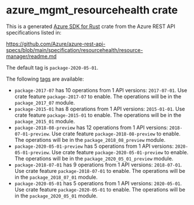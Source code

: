 # azure_mgmt_resourcehealth crate

This is a generated [Azure SDK for Rust](https://github.com/Azure/azure-sdk-for-rust) crate from the Azure REST API specifications listed in:

https://github.com/Azure/azure-rest-api-specs/blob/main/specification/resourcehealth/resource-manager/readme.md

The default tag is `package-2020-05-01`.

The following [tags](https://github.com/Azure/azure-sdk-for-rust/blob/main/services/tags.md) are available:

- `package-2017-07` has 10 operations from 1 API versions: `2017-07-01`. Use crate feature `package-2017-07` to enable. The operations will be in the `package_2017_07` module.
- `package-2015-01` has 8 operations from 1 API versions: `2015-01-01`. Use crate feature `package-2015-01` to enable. The operations will be in the `package_2015_01` module.
- `package-2018-08-preview` has 12 operations from 1 API versions: `2018-07-01-preview`. Use crate feature `package-2018-08-preview` to enable. The operations will be in the `package_2018_08_preview` module.
- `package-2020-05-01-preview` has 5 operations from 1 API versions: `2020-05-01-preview`. Use crate feature `package-2020-05-01-preview` to enable. The operations will be in the `package_2020_05_01_preview` module.
- `package-2018-07-01` has 9 operations from 1 API versions: `2018-07-01`. Use crate feature `package-2018-07-01` to enable. The operations will be in the `package_2018_07_01` module.
- `package-2020-05-01` has 5 operations from 1 API versions: `2020-05-01`. Use crate feature `package-2020-05-01` to enable. The operations will be in the `package_2020_05_01` module.